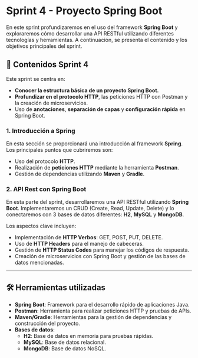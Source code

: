 # Sprint 4 - Proyecto Spring Boot

En este sprint profundizaremos en el uso del framework **Spring Boot** y exploraremos cómo desarrollar una API RESTful utilizando diferentes tecnologías y herramientas. A continuación, se presenta el contenido y los objetivos principales del sprint.

## 📁 Contenidos Sprint 4

Este sprint se centra en:

- **Conocer la estructura básica de un proyecto Spring Boot.**
- **Profundizar en el protocolo HTTP**, las peticiones HTTP con Postman y la creación de microservicios.
- Uso de **anotaciones**, **separación de capas** y **configuración rápida** en Spring Boot.

### 1. Introducción a Spring

En esta sección se proporcionará una introducción al framework **Spring**. Los principales puntos que cubriremos son:

- Uso del protocolo **HTTP**.
- Realización de **peticiones HTTP** mediante la herramienta **Postman**.
- Gestión de dependencias utilizando **Maven** y **Gradle**.

### 2. API Rest con Spring Boot

En esta parte del sprint, desarrollaremos una API RESTful utilizando **Spring Boot**. Implementaremos un CRUD (Create, Read, Update, Delete) y lo conectaremos con 3 bases de datos diferentes: **H2**, **MySQL** y **MongoDB**.

Los aspectos clave incluyen:

- Implementación de **HTTP Verbos**: GET, POST, PUT, DELETE.
- Uso de **HTTP Headers** para el manejo de cabeceras.
- Gestión de **HTTP Status Codes** para manejar los códigos de respuesta.
- Creación de microservicios con Spring Boot y gestión de las bases de datos mencionadas.

---

## 🛠 Herramientas utilizadas

- **Spring Boot**: Framework para el desarrollo rápido de aplicaciones Java.
- **Postman**: Herramienta para realizar peticiones HTTP y pruebas de APIs.
- **Maven/Gradle**: Herramientas para la gestión de dependencias y construcción del proyecto.
- **Bases de datos**:
  - **H2**: Base de datos en memoria para pruebas rápidas.
  - **MySQL**: Base de datos relacional.
  - **MongoDB**: Base de datos NoSQL.

